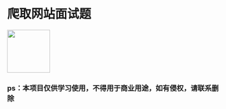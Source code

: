 # 爬取网站面试题

<img height="100" width="100" src="https://cdn.jsdelivr.net/gh/Jayzhuoct/Jayzhuoct/assets/images/python.webp">

### ps：本项目仅供学习使用，不得用于商业用途，如有侵权，请联系删除